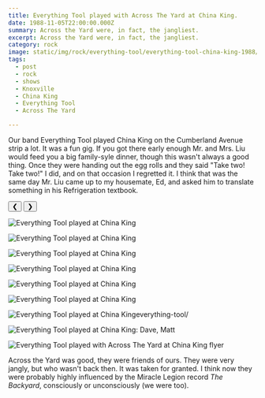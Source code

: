 ```yaml
---
title: Everything Tool played with Across The Yard at China King.
date: 1988-11-05T22:00:00.000Z
summary: Across the Yard were, in fact, the jangliest.
excerpt: Across the Yard were, in fact, the jangliest.
category: rock
image: static/img/rock/everything-tool/everything-tool-china-king-1988/everything-tool-china-king-nov-5-1988.jpg
tags:
  - post 
  - rock
  - shows
  - Knoxville
  - China King
  - Everything Tool
  - Across The Yard

---
```


Our band Everything Tool played China King on the Cumberland Avenue strip a lot. It was a fun gig. If you got there early enough Mr. and Mrs. Liu would feed you a big family-syle dinner, though this wasn't always a good thing. Once they were handing out the egg rolls and they said "Take two! Take two!" I did, and on that occasion I regretted it. I think that was the same day Mr. Liu came up to my housemate, Ed, and asked him to translate something in his Refrigeration textbook.

<div id="viewport">
    <button id="buttonPrevious">&#10094;</button>
    <button id="buttonNext">&#10095;</button>

![Everything Tool played at China King](/static/img/rock/everything-tool/everything-tool-china-king-1988/everything-tool-china-king-1.jpg "Everything Tool played at China King")

![Everything Tool played at China King](/static/img/rock/everything-tool/everything-tool-china-king-1988/everything-tool-china-king-3.jpg "Everything Tool played at China King")

![Everything Tool played at China King](/static/img/rock/everything-tool/everything-tool-china-king-1988/everything-tool-china-king-4.jpg "Everything Tool played at China King")

![Everything Tool played at China King](/static/img/rock/everything-tool/everything-tool-china-king-1988/everything-tool-china-king-5.jpg "Everything Tool played at China King")

![Everything Tool played at China King](/static/img/rock/everything-tool/everything-tool-china-king-1988/everything-tool-china-king-6.jpg "Everything Tool played at China King")

![Everything Tool played at China King](/static/img/rock/everything-tool/everything-tool-china-king-1988/everything-tool-china-king-7.jpg "Everything Tool played at China King")

![Everything Tool played at China King](/static/img/rock/everything-tool/everything-tool-china-king-1988/everything-tool-china-king-8.jpg "Everything Tool played at China King")everything-tool/

![Everything Tool played at China King: Dave, Matt](/static/img/rock/everything-tool/everything-tool-china-king-1988/everything-tool-china-king-9.jpg "Everything Tool played at China King: Dave Matt")

![Everything Tool played with Across The Yard at China King flyer](/static/img/rock/everything-tool/everything-tool-china-king-nov-5-1988.jpg "Everything Tool played with Across The Yard at China King flyer")

</div>
<div id="caption"></div>

Across the Yard was good, they were friends of ours. They were very jangly, but who wasn't back then. It was taken for granted. I think now they were probably highly influenced by the Miracle Legion record _The Backyard_, consciously or unconsciously (we were too).